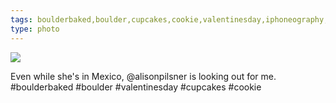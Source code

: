 ```yaml
---
tags: boulderbaked,boulder,cupcakes,cookie,valentinesday,iphoneography,original content
type: photo
---
```

<img src="http://25.media.tumblr.com/f969c38ee25a24e2a416cf8555bf8d98/tumblr_mi8t5utUTS1rdkc0do1_1280.jpg" />

Even while she's in Mexico, @alisonpilsner is looking out for me. #boulderbaked #boulder #valentinesday #cupcakes #cookie 
